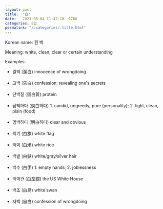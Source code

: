 ```yaml
---
layout: post
title:  "白"
date:   2021-05-04 11:47:10 -0700
categories: 8급
permalink: "/:categories/:title.html"
---
```


Korean name: 흰 백

Meaning: white, clean, clear or certain understanding

Examples:
* 결백 (潔白) innocence of wrongdoing <br><br>
* 고백 (告白) confession; revealing one's secrets <br><br>
* 단백질 (蛋白質) protein <br><br>
* 담백하다 (淡白하다) 1. candid, ungreedy, pure (personality); 2. light, clean, plain (food) <br><br>
* 명백하다 (明白하다) clear and obvious <br><br>
* 백기 (白旗) white flag <br><br>
* 백미 (白米) white rice <br><br>
* 백발 (白髮) white/gray/silver hair <br><br>
* 백수 (白手) 1. empty hands; 2. joblessness <br><br>
* 백악관 (白堊館) the US White House <br><br>
* 백조 (白鳥) white swan <br><br>
* 자백 (自白) confession of wrongdoing <br><br>
